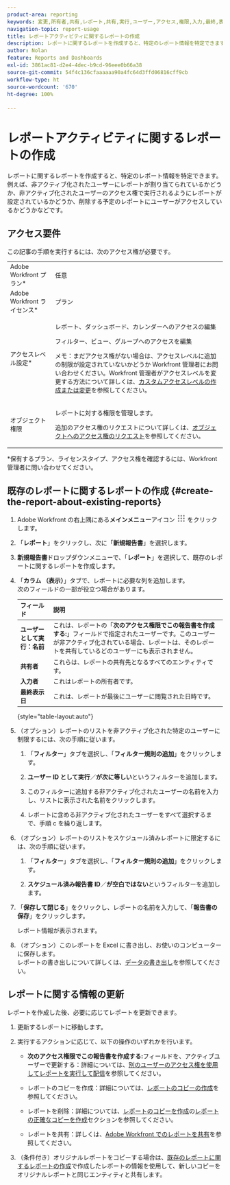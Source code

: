 ```yaml
---
product-area: reporting
keywords: 変更,所有者,共有,レポート,共有,実行,ユーザー,アクセス,権限,入力,最終,表示,日付,レポート,アクティビティ
navigation-topic: report-usage
title: レポートアクティビティに関するレポートの作成
description: レポートに関するレポートを作成すると、特定のレポート情報を特定できます。例えば、非アクティブ化されたユーザーにレポートが割り当てられているかどうか、非アクティブ化されたユーザーのアクセス権で実行されるようにレポートが設定されているかどうか、削除する予定のレポートにユーザーがアクセスしているかどうかなどです。
author: Nolan
feature: Reports and Dashboards
exl-id: 3861ac81-d2e4-4dec-b9cd-96eee0b66a38
source-git-commit: 54f4c136cfaaaaaa90a4fc64d3ffd06816cff9cb
workflow-type: ht
source-wordcount: '670'
ht-degree: 100%

---
```


# レポートアクティビティに関するレポートの作成

レポートに関するレポートを作成すると、特定のレポート情報を特定できます。例えば、非アクティブ化されたユーザーにレポートが割り当てられているかどうか、非アクティブ化されたユーザーのアクセス権で実行されるようにレポートが設定されているかどうか、削除する予定のレポートにユーザーがアクセスしているかどうかなどです。

## アクセス要件

この記事の手順を実行するには、次のアクセス権が必要です。

<table style="table-layout:auto"> 
 <col> 
 <col> 
 <tbody> 
  <tr> 
   <td role="rowheader">Adobe Workfront プラン*</td> 
   <td> <p>任意</p> </td> 
  </tr> 
  <tr> 
   <td role="rowheader">Adobe Workfront ライセンス*</td> 
   <td> <p>プラン </p> </td> 
  </tr> 
  <tr> 
   <td role="rowheader">アクセスレベル設定*</td> 
   <td> <p>レポート、ダッシュボード、カレンダーへのアクセスの編集</p> <p>フィルター、ビュー、グループへのアクセスを編集</p> <p>メモ：まだアクセス権がない場合は、アクセスレベルに追加の制限が設定されていないかどうか Workfront 管理者にお問い合わせください。Workfront 管理者がアクセスレベルを変更する方法について詳しくは、<a href="../../../administration-and-setup/add-users/configure-and-grant-access/create-modify-access-levels.md" class="MCXref xref">カスタムアクセスレベルの作成または変更</a>を参照してください。</p> </td> 
  </tr> 
  <tr> 
   <td role="rowheader">オブジェクト権限</td> 
   <td> <p>レポートに対する権限を管理します。</p> <p>追加のアクセス権のリクエストについて詳しくは、<a href="../../../workfront-basics/grant-and-request-access-to-objects/request-access.md" class="MCXref xref">オブジェクトへのアクセス権のリクエスト</a>を参照してください。</p> </td> 
  </tr> 
 </tbody> 
</table>

&#42;保有するプラン、ライセンスタイプ、アクセス権を確認するには、Workfront 管理者に問い合わせてください。

## 既存のレポートに関するレポートの作成 {#create-the-report-about-existing-reports}

1. Adobe Workfront の右上隅にある&#x200B;**メインメニュー**&#x200B;アイコン ![](assets/main-menu-icon.png) をクリックします。
1. 「**レポート**」をクリックし、次に「**新規報告書**」を選択します。
1. **新規報告書**&#x200B;ドロップダウンメニューで、「**レポート**」を選択して、既存のレポートに関するレポートを作成します。

1. 「**カラム （表示）**」タブで、レポートに必要な列を追加します。\
   次のフィールドの一部が役立つ場合があります。

   | フィールド | 説明 |
   |---|---|
   | **ユーザーとして実行：名前** | これは、レポートの「**次のアクセス権限でこの報告書を作成する:**」フィールドで指定されたユーザーです。このユーザーが非アクティブ化されている場合、レポートは、そのレポートを共有しているどのユーザーにも表示されません。 |
   | **共有者** | これらは、レポートの共有先となるすべてのエンティティです。 |
   | **入力者** | これはレポートの所有者です。 |
   | **最終表示日** | これは、レポートが最後にユーザーに閲覧された日時です。 |

   {style="table-layout:auto"}

1. （オプション）レポートのリストを非アクティブ化された特定のユーザーに制限するには、次の手順に従います。

   1. 「**フィルター**」タブを選択し、「**フィルター規則の追加**」をクリックします。

   1. **ユーザー ID として実行**／**が次に等しい**&#x200B;というフィルターを追加します。

   1. このフィルターに追加する非アクティブ化されたユーザーの名前を入力し、リストに表示された名前をクリックします。
   1. レポートに含める非アクティブ化されたユーザーをすべて選択するまで、手順 c を繰り返します。

1. （オプション）レポートのリストをスケジュール済みレポートに限定するには、次の手順に従います。

   1. 「**フィルター**」タブを選択し、「**フィルター規則の追加**」をクリックします。

   1. **スケジュール済み報告書 ID**／**が空白ではない**&#x200B;というフィルターを追加します。

1. 「**保存して閉じる**」をクリックし、レポートの名前を入力して、「**報告書の保存**」をクリックします。

   レポート情報が表示されます。

1. （オプション）このレポートを Excel に書き出し、お使いのコンピューターに保存します。\
   レポートの書き出しについて詳しくは、[データの書き出し](../../../reports-and-dashboards/reports/creating-and-managing-reports/export-data.md)を参照してください。

## レポートに関する情報の更新

レポートを作成した後、必要に応じてレポートを更新できます。

1. 更新するレポートに移動します。
1. 実行するアクションに応じて、以下の操作のいずれかを行います。

   * **次のアクセス権限でこの報告書を作成する:**&#x200B;フィールドを、アクティブユーザーで更新する：詳細については、[別のユーザーのアクセス権を使用してレポートを実行して配信](../../../reports-and-dashboards/reports/creating-and-managing-reports/run-deliver-report-access-rights-another-user.md)を参照してください。

   * レポートのコピーを作成：詳細については、[レポートのコピーの作成](../../../reports-and-dashboards/reports/creating-and-managing-reports/create-copy-report.md)を参照してください。
   * レポートを削除：詳細については、[レポートのコピーを作成](../../../reports-and-dashboards/reports/creating-and-managing-reports/create-copy-report.md)の[レポートの正確なコピーを作成](../../../reports-and-dashboards/reports/creating-and-managing-reports/create-copy-report.md#update2)セクションを参照してください。

   * レポートを共有：詳しくは、[Adobe Workfront でのレポートを共有](../../../reports-and-dashboards/reports/creating-and-managing-reports/share-report.md)を参照してください。

1. （条件付き）オリジナルレポートをコピーする場合は、[既存のレポートに関するレポートの作成](#create-the-report-about-existing-reports)で作成したレポートの情報を使用して、新しいコピーをオリジナルレポートと同じエンティティと共有します。
